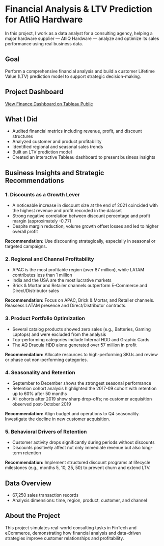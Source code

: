 # Financial Analysis & LTV Prediction for AtliQ Hardware

In this project, I work as a data analyst for a consulting agency, helping a major hardware supplier — AtliQ Hardware — analyze and optimize its sales performance using real business data.

## Goal

Perform a comprehensive financial analysis and build a customer Lifetime Value (LTV) prediction model to support strategic decision-making.

## Project Dashboard

[View Finance Dashboard on Tableau Public]((https://public.tableau.com/app/profile/marina.lozanskaya/viz/shared/DRHWBG8CH))  


## What I Did

- Audited financial metrics including revenue, profit, and discount structures  
- Analyzed customer and product profitability  
- Identified regional and seasonal sales trends  
- Built an LTV prediction model  
- Created an interactive Tableau dashboard to present business insights


## Business Insights and Strategic Recommendations

### 1. Discounts as a Growth Lever

- A noticeable increase in discount size at the end of 2021 coincided with the highest revenue and profit recorded in the dataset  
- Strong negative correlation between discount percentage and profit margin (approximately -0.77)  
- Despite margin reduction, volume growth offset losses and led to higher overall profit  

**Recommendation:** Use discounting strategically, especially in seasonal or targeted campaigns.

### 2. Regional and Channel Profitability

- APAC is the most profitable region (over 87 million), while LATAM contributes less than 1 million  
- India and the USA are the most lucrative markets  
- Brick & Mortar and Retailer channels outperform E-Commerce and Direct/Distributor sales  

**Recommendation:** Focus on APAC, Brick & Mortar, and Retailer channels. Reassess LATAM presence and Direct/Distributor contracts.

### 3. Product Portfolio Optimization

- Several catalog products showed zero sales (e.g., Batteries, Gaming Laptops) and were excluded from the analysis  
- Top-performing categories include Internal HDD and Graphic Cards  
- The AQ Dracula HDD alone generated over 57 million in profit  

**Recommendation:** Allocate resources to high-performing SKUs and review or phase out non-performing categories.

### 4. Seasonality and Retention

- September to December shows the strongest seasonal performance  
- Retention cohort analysis highlighted the 2017-09 cohort with retention up to 60% after 50 months  
- All cohorts after 2019 show sharp drop-offs; no customer acquisition observed post-October 2019  

**Recommendation:** Align budget and operations to Q4 seasonality. Investigate the decline in new customer acquisition.

### 5. Behavioral Drivers of Retention

- Customer activity drops significantly during periods without discounts  
- Discounts positively affect not only immediate revenue but also long-term retention  

**Recommendation:** Implement structured discount programs at lifecycle milestones (e.g., months 5, 10, 25, 50) to prevent churn and extend LTV.

## Data Overview

- 67,250 sales transaction records  
- Analysis dimensions: time, region, product, customer, and channel

## About the Project

This project simulates real-world consulting tasks in FinTech and eCommerce, demonstrating how financial analysis and data-driven strategies improve customer relationships and profitability.
